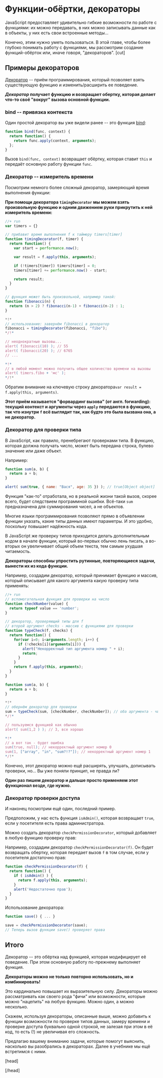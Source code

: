 # Функции-обёртки, декораторы

JavaScript предоставляет удивительно гибкие возможности по работе с функциями: их можно передавать, в них можно записывать данные как в объекты, у них есть свои встроенные методы...

Конечно, этим нужно уметь пользоваться. В этой главе, чтобы более глубоко понимать работу с функциями, мы рассмотрим создание функций-обёрток или, иначе говоря, "декораторов".
[cut]

## Примеры декораторов

<a href="http://en.wikipedia.org/wiki/Decorator_pattern">Декоратор</a> -- приём программирования, который позволяет взять существующую функцию и изменить/расширить ее поведение.

***Декоратор* получает функцию и возвращает обертку, которая делает что-то своё "вокруг" вызова основной функции.**

### bind -- привязка контекста

Один простой декоратор вы уже видели ранее -- это функция [bind](/bind):

```js
function bind(func, context) {
  return function() { 
    return func.apply(context, arguments); 
  };
}
```

Вызов `bind(func, context)` возвращает обёртку, которая ставит `this` и передаёт основную работу функции `func`.

### Декоратор -- измеритель времени

Посмотрим немного более сложный декоратор, замеряющий время выполнения функции:

**При помощи декоратора `timingDecorator` мы можем взять произвольную функцию и одним движением руки прикрутить к ней измеритель времени:**

```js
//+ run
var timers = {}

// прибавит время выполнения f к таймеру timers[timer]
function timingDecorator(f, timer) {
  return function() {
    var start = performance.now();

    var result = f.apply(this, arguments);

    if (!timers[timer]) timers[timer] = 0;
    timers[timer] += performance.now() - start;

    return result;
  }
}

// функция может быть произвольной, например такой:
function fibonacci(n) {
  return (n > 2) ? fibonacci(n-1) + fibonacci(n-2) : 1;
}

*!*
// использование: завернём fibonacci в декоратор
fibonacci = timingDecorator(fibonacci, "fibo");
*/!*

// неоднократные вызовы...
alert( fibonacci(10) ); // 55
alert( fibonacci(20) ); // 6765
// ...

*!*
// в любой момент можно получить общее количество времени на вызовы
alert( timers.fibo + 'мс' ); 
*/!*
```

Обратим внимание на ключевую строку декоратора`var result = f.apply(this, arguments)`. 

**Этот приём называется "форвардинг вызова" (от англ. forwarding): текущий контекст и аргументы через `apply` передаются в функцию, так что изнутри `f` всё выглядит так, как будто это была вызвана она, а не декоратор.**

### Декоратор для проверки типа

В JavaScript, как правило, пренебрегают проверками типа. В функцию, которая должна получать число, может быть передана строка, булево значение или даже объект. 

Например:

```js
function sum(a, b) {
  return a + b;
}

alert( sum(true, { name: "Вася", age: 35 }) ); // true[Object object]
```

Функция "как-то" отработала, но в реальной жизни такой вызов, скорее всего, будет следствием программной ошибки. Всё-таки `sum` предназначена для суммирования чисел, а не объектов.

Многие языки программирования позволяют прямо в объявлении функции указать, какие типы данных имеют параметры. И это удобно, поскольку повышает надёжность кода.

В JavaScript же проверку типов приходится делать дополнительным кодом в начале функции, который во-первых обычно  лень писать, а во-вторых он увеличивает общий объем текста, тем самым ухудшая читаемость.

**Декораторы способны упростить рутинные, повторяющиеся задачи, вынести их из кода функции.**

Например, создадим декоратор, который принимает функцию и массив, который описывает для какого аргумента какую проверку типа применять:

```js
//+ run
// вспомогательная функция для проверки на число
function checkNumber(value) {
  return typeof value == 'number';
}

// декоратор, проверяющий типы для f
// второй аргумент checks - массив с функциями для проверки
function typeCheck(f, checks) {
  return function() {
    for(var i=0; i<arguments.length; i++) {
      if (!checks[i](arguments[i])) {
        alert("Некорректный тип аргумента номер " + i);
        return;
      }
    }
    return f.apply(this, arguments);
  }
}

function sum(a, b) {
  return a + b;
}

*!*
// обернём декоратор для проверки
sum = typeCheck(sum, [checkNumber, checkNumber]); // оба аргумента - числа
*/!*

// пользуемся функцией как обычно
alert( sum(1,2 ) ); // 3, все хорошо

*!*
// а вот так - будет ошибка
sum(true, null); // некорректный аргумент номер 0
sum(1, ["array", "in", "sum?!?"]); // некорректный аргумент номер 1
*/!*
```

Конечно, этот декоратор можно ещё расширять, улучшать, дописывать проверки, но... Вы уже поняли принцип, не правда ли? 

**Один раз пишем декоратор и дальше просто применяем этот функционал везде, где нужно.**

### Декоратор проверки доступа

И наконец посмотрим ещё один, последний пример.

Предположим, у нас есть функция `isAdmin()`, которая возвращает `true`, если у посетителя есть права администратора.

Можно создать декоратор `checkPermissionDecorator`, который добавляет в любую функцию проверку прав:

Например, создадим декоратор `checkPermissionDecorator(f)`. Он будет возвращать обертку, которая передает вызов `f` в том случае, если у посетителя достаточно прав:

```js
function checkPermissionDecorator(f) {
  return function() {
    if ( isAdmin() ) {
      return f.apply(this, arguments); 
    }
    alert('Недостаточно прав');
  }
}
```

Использование декоратора:

```js
function save() { ... }

save = checkPermissionDecorator(save);
// Теперь вызов функции save() проверяет права
```

## Итого

Декоратор -- это обёртка над функцией, которая модифицирует её поведение. При этом основную работу по-прежнему выполняет функция.

**Декораторы можно не только повторно использовать, но и комбинировать!**

Это кардинально повышает их выразительную силу. Декораторы можно рассматривать как своего рода "фичи" или возможности, которые можно "нацепить" на любую функцию. Можно один, а можно несколько.

Скажем, используя декораторы, описанные выше, можно добавить к функции возможности по проверке типов данных, замеру времени и проверке доступа буквально одной строкой, не залезая при этом в её код, то есть (!) не увеличивая его сложность.

Предлагаю вашему вниманию задачи, которые помогут выяснить, насколько вы разобрались в декораторах. Далее в учебнике мы ещё встретимся с ними.



[head]
<script>
function timingDecorator(f) {
  return function() {
    var d = new Date();
    var result = f.apply(this, arguments);
    console.log("Функция заняла: " + (new Date - d) + "мс");
    return result;
  }
}
function bind(func, context) {
  return function() { 
    return func.apply(context, arguments); 
  };
}
</script>
[/head]